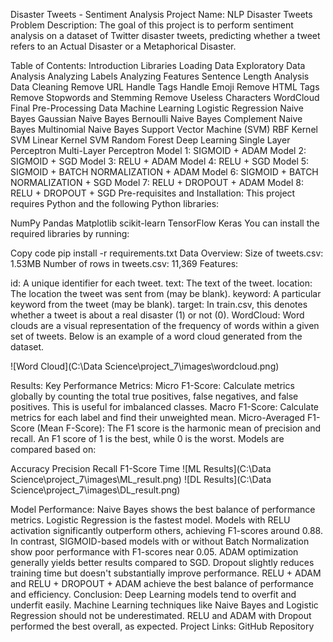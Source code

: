 Disaster Tweets - Sentiment Analysis
Project Name: NLP Disaster Tweets
Problem Description:
The goal of this project is to perform sentiment analysis on a dataset of Twitter disaster tweets, predicting whether a tweet refers to an Actual Disaster or a Metaphorical Disaster.

Table of Contents:
Introduction
Libraries
Loading Data
Exploratory Data Analysis
Analyzing Labels
Analyzing Features
Sentence Length Analysis
Data Cleaning
Remove URL
Handle Tags
Handle Emoji
Remove HTML Tags
Remove Stopwords and Stemming
Remove Useless Characters
WordCloud
Final Pre-Processing Data
Machine Learning
Logistic Regression
Naive Bayes
Gaussian Naive Bayes
Bernoulli Naive Bayes
Complement Naive Bayes
Multinomial Naive Bayes
Support Vector Machine (SVM)
RBF Kernel SVM
Linear Kernel SVM
Random Forest
Deep Learning
Single Layer Perceptron
Multi-Layer Perceptron
Model 1: SIGMOID + ADAM
Model 2: SIGMOID + SGD
Model 3: RELU + ADAM
Model 4: RELU + SGD
Model 5: SIGMOID + BATCH NORMALIZATION + ADAM
Model 6: SIGMOID + BATCH NORMALIZATION + SGD
Model 7: RELU + DROPOUT + ADAM
Model 8: RELU + DROPOUT + SGD
Pre-requisites and Installation:
This project requires Python and the following Python libraries:

NumPy
Pandas
Matplotlib
scikit-learn
TensorFlow
Keras
You can install the required libraries by running:

Copy code
pip install -r requirements.txt
Data Overview:
Size of tweets.csv: 1.53MB
Number of rows in tweets.csv: 11,369
Features:

id: A unique identifier for each tweet.
text: The text of the tweet.
location: The location the tweet was sent from (may be blank).
keyword: A particular keyword from the tweet (may be blank).
target: In train.csv, this denotes whether a tweet is about a real disaster (1) or not (0).
WordCloud:
Word clouds are a visual representation of the frequency of words within a given set of tweets. Below is an example of a word cloud generated from the dataset.

![Word Cloud](C:\Data Science\project_7\images\wordcloud.png)

Results:
Key Performance Metrics:
Micro F1-Score: Calculate metrics globally by counting the total true positives, false negatives, and false positives. This is useful for imbalanced classes.
Macro F1-Score: Calculate metrics for each label and find their unweighted mean.
Micro-Averaged F1-Score (Mean F-Score): The F1 score is the harmonic mean of precision and recall. An F1 score of 1 is the best, while 0 is the worst.
Models are compared based on:

Accuracy
Precision
Recall
F1-Score
Time
![ML Results](C:\Data Science\project_7\images\ML_result.png)
![DL Results](C:\Data Science\project_7\images\DL_result.png)

Model Performance:
Naive Bayes shows the best balance of performance metrics.
Logistic Regression is the fastest model.
Models with RELU activation significantly outperform others, achieving F1-scores around 0.88. In contrast, SIGMOID-based models with or without Batch Normalization show poor performance with F1-scores near 0.05.
ADAM optimization generally yields better results compared to SGD.
Dropout slightly reduces training time but doesn't substantially improve performance.
RELU + ADAM and RELU + DROPOUT + ADAM achieve the best balance of performance and efficiency.
Conclusion:
Deep Learning models tend to overfit and underfit easily.
Machine Learning techniques like Naive Bayes and Logistic Regression should not be underestimated.
RELU and ADAM with Dropout performed the best overall, as expected.
Project Links:
GitHub Repository
